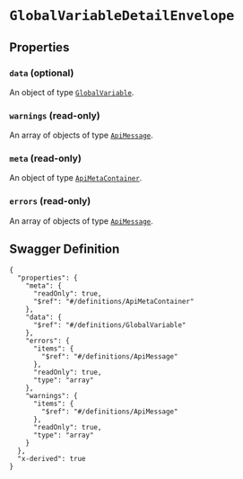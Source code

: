 # `GlobalVariableDetailEnvelope` #







## Properties ##

### `data` (optional) ###




An object of type [`GlobalVariable`](./../definitions/GlobalVariable.mkd).


### `warnings` (read-only) ###




An array of objects of type [`ApiMessage`](./../definitions/ApiMessage.mkd).


### `meta` (read-only) ###




An object of type [`ApiMetaContainer`](./../definitions/ApiMetaContainer.mkd).


### `errors` (read-only) ###




An array of objects of type [`ApiMessage`](./../definitions/ApiMessage.mkd).




## Swagger Definition ##

    {
      "properties": {
        "meta": {
          "readOnly": true, 
          "$ref": "#/definitions/ApiMetaContainer"
        }, 
        "data": {
          "$ref": "#/definitions/GlobalVariable"
        }, 
        "errors": {
          "items": {
            "$ref": "#/definitions/ApiMessage"
          }, 
          "readOnly": true, 
          "type": "array"
        }, 
        "warnings": {
          "items": {
            "$ref": "#/definitions/ApiMessage"
          }, 
          "readOnly": true, 
          "type": "array"
        }
      }, 
      "x-derived": true
    }
